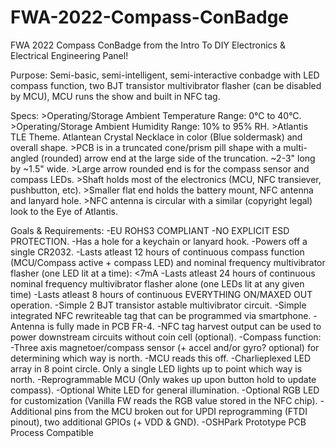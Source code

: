 # FWA-2022-Compass-ConBadge
FWA 2022 Compass ConBadge from the Intro To DIY Electronics &amp; Electrical Engineering Panel!


Purpose: Semi-basic, semi-intelligent, semi-interactive conbadge with LED compass function, two BJT transistor multivibrator flasher (can be disabled by MCU), MCU runs the show and built in NFC tag.

Specs:
	>Operating/Storage Ambient Temperature Range: 0°C to 40°C.
	>Operating/Storage Ambient Humidity Range: 10% to 95% RH.
	>Atlantis TLE Theme. Atlantean Crystal Necklace in color (Blue soldermask) and overall shape. 
		>PCB is in a truncated cone/prism pill shape with a multi-angled (rounded) arrow end at the large side of the truncation. ~2-3" long by ~1.5" wide.
			>Large arrow rounded end is for the compass sensor and compass LEDs.
			>Shaft holds most of the electronics (MCU, NFC transiever, pushbutton, etc).
			>Smaller flat end holds the battery mount, NFC antenna and lanyard hole.
			>NFC antenna is circular with a similar (copyright legal) look to the Eye of Atlantis.


Goals & Requirements:
	-EU ROHS3 COMPLIANT
	-NO EXPLICIT ESD PROTECTION.
	-Has a hole for a keychain or lanyard hook.
	-Powers off a single CR2032.
		-Lasts atleast 12 hours of continuous compass function (MCU/Compass active + compass LED) and nominal frequency multivibrator flasher (one LED lit at a time): <7mA
		-Lasts atleast 24 hours of continuous nominal frequency multivibrator flasher alone (one LEDs lit at any given time)
		-Lasts atleast 8 hours of continuous EVERYTHING ON/MAXED OUT operation.
	-Simple 2 BJT transistor astable multivibrator circuit.
	-Simple integrated NFC rewriteable tag that can be programmed via smartphone.
		-Antenna is fully made in PCB FR-4.
		-NFC tag harvest output can be used to power downstream circuits without coin cell (optional).
	-Compass function:
		-Three axis magnetoer/compass sensor (+ accel and/or gyro? optional) for determining which way is north.
		-MCU reads this off.
		-Charlieplexed LED array in 8 point circle. Only a single LED lights up to point which way is north.
		-Reprogrammable MCU (Only wakes up upon button hold to update compass).
	-Optional White LED for general illumination.
	-Optional RGB LED for customization (Vanilla FW reads the RGB value stored in the NFC chip).
	-Additional pins from the MCU broken out for UPDI reprogramming (FTDI pinout), two additional GPIOs (+ VDD & GND).
	-OSHPark Prototype PCB Process Compatible 

